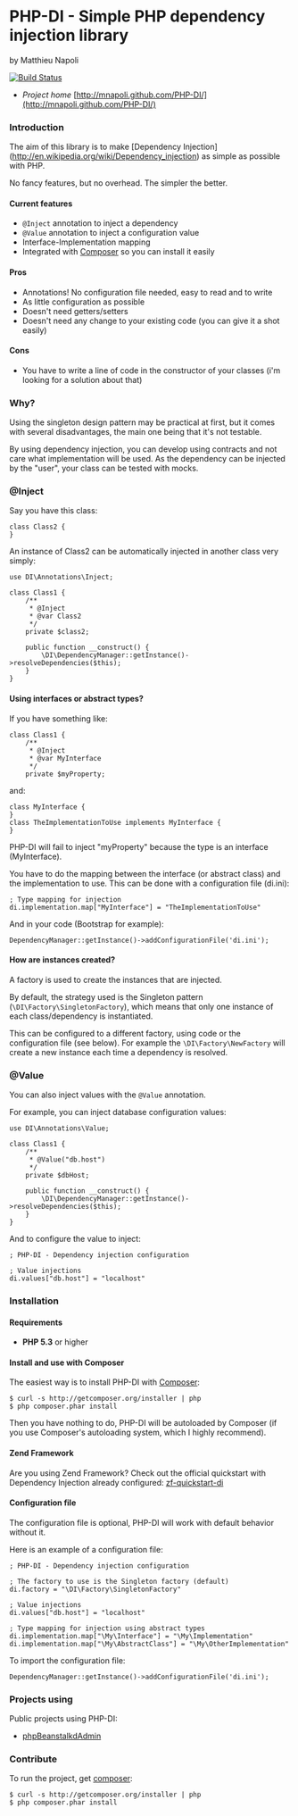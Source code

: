 # PHP-DI - Simple PHP dependency injection library
by Matthieu Napoli

[![Build Status](https://secure.travis-ci.org/mnapoli/PHP-DI.png)](http://travis-ci.org/mnapoli/PHP-DI)

* *Project home* [http://mnapoli.github.com/PHP-DI/](http://mnapoli.github.com/PHP-DI/)

### Introduction

The aim of this library is to make [Dependency Injection]
(http://en.wikipedia.org/wiki/Dependency_injection)
as simple as possible with PHP.

No fancy features, but no overhead. The simpler the better.

#### Current features

* `@Inject` annotation to inject a dependency
* `@Value` annotation to inject a configuration value
* Interface-Implementation mapping
* Integrated with [Composer](http://getcomposer.org/doc/00-intro.md) so you can install it easily

#### Pros

* Annotations! No configuration file needed, easy to read and to write
* As little configuration as possible
* Doesn't need getters/setters
* Doesn't need any change to your existing code (you can give it a shot easily)

#### Cons

* You have to write a line of code in the constructor of your classes
(i'm looking for a solution about that)

### Why?

Using the singleton design pattern may be practical at first, but it comes with several disadvantages,
the main one being that it's not testable.

By using dependency injection, you can develop using contracts and not care what implementation
will be used. As the dependency can be injected by the "user", your class can be tested with mocks.

### @Inject

Say you have this class:

    class Class2 {
    }

An instance of Class2 can be automatically injected in another class very simply:

    use DI\Annotations\Inject;

    class Class1 {
        /**
         * @Inject
         * @var Class2
         */
        private $class2;

        public function __construct() {
            \DI\DependencyManager::getInstance()->resolveDependencies($this);
        }
    }

#### Using interfaces or abstract types?

If you have something like:

    class Class1 {
		/**
		 * @Inject
		 * @var MyInterface
		 */
		private $myProperty;

and:

    class MyInterface {
    }
	class TheImplementationToUse implements MyInterface {
	}

PHP-DI will fail to inject "myProperty" because the type is an interface (MyInterface).

You have to do the mapping between the interface (or abstract class) and the implementation to use.
This can be done with a configuration file (di.ini):

	; Type mapping for injection
	di.implementation.map["MyInterface"] = "TheImplementationToUse"

And in your code (Bootstrap for example):

	DependencyManager::getInstance()->addConfigurationFile('di.ini');

#### How are instances created?

A factory is used to create the instances that are injected.

By default, the strategy used is the Singleton pattern (`\DI\Factory\SingletonFactory`),
which means that only one
instance of each class/dependency is instantiated.

This can be configured to a different factory, using code or the configuration file (see below).
For example the `\DI\Factory\NewFactory`
will create a new instance each time a dependency is resolved.

### @Value

You can also inject values with the `@Value` annotation.

For example, you can inject database configuration values:

    use DI\Annotations\Value;

    class Class1 {
        /**
         * @Value("db.host")
         */
        private $dbHost;

        public function __construct() {
            \DI\DependencyManager::getInstance()->resolveDependencies($this);
        }
    }

And to configure the value to inject:

```
; PHP-DI - Dependency injection configuration

; Value injections
di.values["db.host"] = "localhost"
```

### Installation

#### Requirements

* __PHP 5.3__ or higher

#### Install and use with Composer

The easiest way is to install PHP-DI with [Composer](http://getcomposer.org/doc/00-intro.md):

    $ curl -s http://getcomposer.org/installer | php
	$ php composer.phar install

Then you have nothing to do, PHP-DI will be autoloaded by Composer
(if you use Composer's autoloading system, which I highly recommend).

#### Zend Framework

Are you using Zend Framework? Check out the official quickstart with
Dependency Injection already configured: [zf-quickstart-di](https://github.com/mnapoli/zf-quickstart-di)

#### Configuration file

The configuration file is optional, PHP-DI will work with default behavior without it.

Here is an example of a configuration file:

```
; PHP-DI - Dependency injection configuration

; The factory to use is the Singleton factory (default)
di.factory = "\DI\Factory\SingletonFactory"

; Value injections
di.values["db.host"] = "localhost"

; Type mapping for injection using abstract types
di.implementation.map["\My\Interface"] = "\My\Implementation"
di.implementation.map["\My\AbstractClass"] = "\My\OtherImplementation"
```

To import the configuration file:

```
DependencyManager::getInstance()->addConfigurationFile('di.ini');
```


### Projects using

Public projects using PHP-DI:
* [phpBeanstalkdAdmin](http://mnapoli.github.com/phpBeanstalkdAdmin/)


### Contribute

To run the project, get [composer](http://getcomposer.org/doc/00-intro.md):

    $ curl -s http://getcomposer.org/installer | php
	$ php composer.phar install
